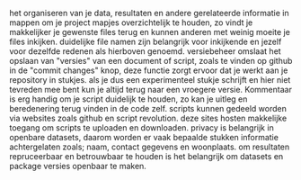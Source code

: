 het organiseren van je data, resultaten en andere gerelateerde informatie in mappen om je project mapjes overzichtelijk te houden, zo vindt je makkelijker je gewenste files terug en kunnen anderen met weinig moeite je files inkijken.
duidelijke file namen zijn belangrijk voor inkijkende en jezelf voor dezelfde redenen als hierboven genoemd.
versiebeheer omslaat het opslaan van "versies" van een document of script, zoals te vinden op github in de "commit changes" knop, deze functie zorgt ervoor dat je werkt aan je repository in stukjes. als je dus een experimenteel stukje schrijft en hier niet tevreden mee bent kun je altijd terug naar een vroegere versie.
Kommentaar is erg handig om je script duidelijk te houden, zo kan je uitleg en beredenering terug vinden in de code zelf.
scripts kunnen gedeeld worden via websites zoals github en script revolution. deze sites hosten makkelijke toegang om scripts te uploaden en downloaden.
privacy is belangrijk in openbare datasets, daarom worden er vaak bepaalde stukken informatie achtergelaten zoals; naam, contact gegevens en woonplaats.
om resultaten repruceerbaar en betrouwbaar te houden is het belangrijk om datasets en package versies openbaar te maken.

